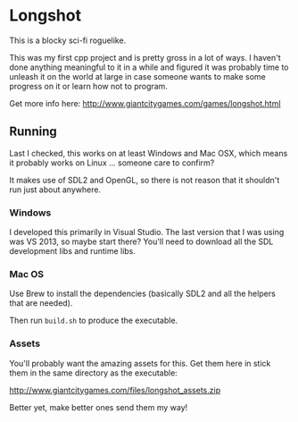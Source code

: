 # Longshot

This is a blocky sci-fi roguelike.

This was my first cpp project and is pretty gross in a lot of ways. I haven't done anything meaningful to it in a while and figured it was probably time to unleash it on the world at large in case someone wants to make some progress on it or learn how not to program.

Get more info here: http://www.giantcitygames.com/games/longshot.html

## Running

Last I checked, this works on at least Windows and Mac OSX, which means it probably works on Linux ... someone care to confirm?

It makes use of SDL2 and OpenGL, so there is not reason that it shouldn't run just about anywhere.

### Windows

I developed this primarily in Visual Studio. The last version that I was using was VS 2013, so maybe start there? You'll need to download all the SDL development libs and runtime libs.

### Mac OS

Use Brew to install the dependencies (basically SDL2 and all the helpers that are needed).

Then run ```build.sh``` to produce the executable.

### Assets

You'll probably want the amazing assets for this. Get them here in stick them in the same directory as the executable:

http://www.giantcitygames.com/files/longshot_assets.zip

Better yet, make better ones send them my way!
